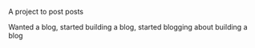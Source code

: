 A project to post posts

Wanted a blog, started building a blog, started blogging about building a blog